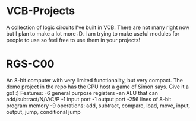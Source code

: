 # VCB-Projects
A collection of logic circuits I've built in VCB. There are not many right now but I plan to make a lot more :D. I am trying to make useful modules for people to use so feel free to use them in your projects!

# RGS-C00
An 8-bit computer with very limited functionality, but very compact. The demo project in the repo has the CPU host a game of Simon says. Give it a go! :)
Features:
  -6 general purpose registers
  -an ALU that can add/subtract/N/V/C/P
  -1 input port
  -1 output port
  -256 lines of 8-bit program memory
  -9 operations: add, subtract, compare, load, move, input, output, jump, conditional jump
